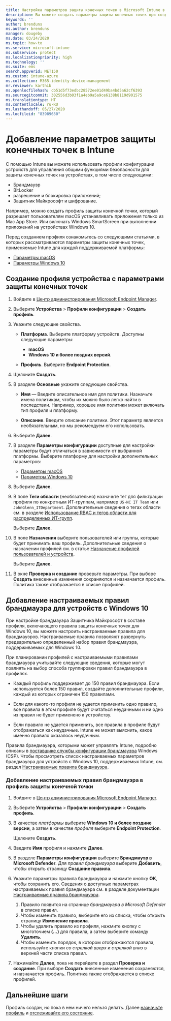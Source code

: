 ```yaml
---
title: Настройка параметров защиты конечных точек в Microsoft Intune в Azure | Документы Майкрософт
description: Вы можете создать параметры защиты конечных точек при создании профиля устройства macOS или Windows 10 в Microsoft Intune.
keywords: ''
author: brenduns
ms.author: brenduns
manager: dougeby
ms.date: 03/24/2020
ms.topic: how-to
ms.service: microsoft-intune
ms.subservice: protect
ms.localizationpriority: high
ms.technology: ''
ms.suite: ems
search.appverid: MET150
ms.custom: intune-azure
ms.collection: M365-identity-device-management
mr.reviewer: karthib
ms.openlocfilehash: cb51d5f73edbc28572ee01d49ba4bd5a62cf6393
ms.sourcegitcommit: 302556d3b03f1a4eb9a5a9ce6138b8119d901575
ms.translationtype: HT
ms.contentlocale: ru-RU
ms.lasthandoff: 05/27/2020
ms.locfileid: "83989630"
---
```

# <a name="add-endpoint-protection-settings-in-intune"></a>Добавление параметров защиты конечных точек в Intune

С помощью Intune вы можете использовать профили конфигурации устройств для управления общими функциями безопасности для защиты конечных точек на устройствах, в том числе следующими:

- Брандмауэр
- BitLocker
- разрешение и блокировка приложений;
- Защитник Майкрософт и шифрование.

Например, можно создать профиль защиты конечной точки, который разрешает пользователям macOS устанавливать приложения только из Mac App Store. Или включать Windows SmartScreen при выполнении приложений на устройствах Windows 10.

Перед созданием профиля ознакомьтесь со следующими статьями, в которых рассматриваются параметры защиты конечных точек, применяемые Intune для каждой поддерживаемой платформы:

- [Параметры macOS](endpoint-protection-macos.md)
- [Параметры Windows 10](endpoint-protection-windows-10.md)

## <a name="create-a-device-profile-containing-endpoint-protection-settings"></a>Создание профиля устройства с параметрами защиты конечных точек

1. Войдите в [Центр администрирования Microsoft Endpoint Manager](https://go.microsoft.com/fwlink/?linkid=2109431).

2. Выберите **Устройства** > **Профили конфигурации** > **Создать профиль**.

3. Укажите следующие свойства.

    - **Платформа**. Выберите платформу устройств. Доступны следующие параметры:

        - **macOS**
        - **Windows 10 и более поздних версий**.

    - **Профиль**. Выберите **Endpoint Protection**.

4. Щелкните **Создать**.
5. В разделе **Основные** укажите следующие свойства.

   - **Имя** — Введите описательное имя для политики. Назначьте имена политикам, чтобы их можно было легко найти в последствии. Например, хорошее имя политики может включать тип профиля и платформу.

   - **Описание**. Введите описание политики. Этот параметр является необязательным, но мы рекомендуем его использовать.

6. Выберите **Далее**.

7. В разделе **Параметры конфигурации** доступные для настройки параметры будут отличаться в зависимости от выбранной платформы. Выберите платформу для настройки дополнительных параметров:

   - [Параметры macOS](endpoint-protection-macos.md)
   - [Параметры Windows 10](endpoint-protection-windows-10.md)

8. Выберите **Далее**.
9. В поле **Теги области** (необязательно) назначьте тег для фильтрации профиля по конкретным ИТ-группам, например `US-NC IT Team` или `JohnGlenn_ITDepartment`. Дополнительные сведения о тегах области см. в разделе [Использование RBAC и тегов области для распределенных ИТ-групп](../fundamentals/scope-tags.md).

    Выберите **Далее**.

10. В поле **Назначения** выберите пользователей или группы, которые будет принимать ваш профиль. Дополнительные сведения о назначении профилей см. в статье [Назначение профилей пользователей и устройств](../configuration/device-profile-assign.md).

    Выберите **Далее**.

11. В окне **Проверка и создание** проверьте параметры. При выборе **Создать** внесенные изменения сохраняются и назначается профиль. Политика также отображается в списке профилей.

## <a name="add-custom-firewall-rules-for-windows-10-devices"></a>Добавление настраиваемых правил брандмауэра для устройств c Windows 10

При настройке брандмауэра Защитника Майкрософт в составе профиля, включающего правила защиты конечных точек для Windows 10, вы можете настроить настраиваемые правила для брандмауэров. Настраиваемые правила позволяют развернуть предварительно определенный набор правил брандмауэра, поддерживаемых для Windows 10.

При планировании профилей с настраиваемыми правилами брандмауэра учитывайте следующие сведения, которые могут повлиять на выбор способа группировки правил брандмауэра в профилях.

- Каждый профиль поддерживает до 150 правил брандмауэра. Если используется более 150 правил, создайте дополнительные профили, каждый из которых ограничен 150 правилами.

- Если для какого-то профиля не удается применить одно правило, все правила в этом профиле будут считаться неудачными и ни одно из правил не будет применено к устройству.

- Если правило не удается применить, все правила в профиле будут отображаться как неудачные. Intune не может выяснить, какое именно правило оказалось неудачным.  

Правила брандмауэра, которыми может управлять Intune, подробно описаны в [поставщике службы конфигурации брандмауэра](https://docs.microsoft.com/windows/client-management/mdm/firewall-csp) Windows (CSP). Чтобы просмотреть список настраиваемых параметров брандмауэра для устройств с Windows 10, поддерживаемых Intune, см. раздел [Настраиваемые правила брандмауэра](endpoint-protection-windows-10.md#firewall-rules).

### <a name="to-add-custom-firewall-rules-to-an-endpoint-protection-profile"></a>Добавление настраиваемых правил брандмауэра в профиль защиты конечной точки

1. Войдите в [Центр администрирования Microsoft Endpoint Manager](https://go.microsoft.com/fwlink/?linkid=2109431).

2. Выберите **Устройства** > **Профили конфигурации** > **Создать профиль**.

3. В качестве *платформы* выберите **Windows 10 и более поздние версии**, а затем в качестве *профиля* выберите **Endpoint Protection**.

    Щелкните **Создать**.

4. Введите **Имя** профиля и нажмите **Далее**.
5. В разделе **Параметры конфигурации** выберите **Брандмауэр в Microsoft Defender**. Для *правил брандмауэра* выберите **Добавить**, чтобы открыть страницу **Создание правила**.

6. Укажите параметры правила брандмауэра и нажмите кнопку **ОК**, чтобы сохранить его. Сведения о доступных параметрах настраиваемых правил брандмауэра см. в разделе документации [Настраиваемые правила брандмауэра](endpoint-protection-windows-10.md#firewall-rules).

    1. Правило появится на странице *брандмауэра в Microsoft Defender* в списке правил.
    2. Чтобы изменить правило, выберите его из списка, чтобы открыть страницу **Изменение правила**.
    3. Чтобы удалить правило из профиля, нажмите кнопку с многоточием **(...)** для правила, а затем выберите команду **Удалить**.
    4. Чтобы изменить порядок, в котором отображаются правила, используйте кнопки *со стрелкой вверх и стрелкой вниз* в верхней части списка правил.

7. Нажимайте **Далее**, пока не перейдете в раздел **Проверка и создание**. При выборе **Создать** внесенные изменения сохраняются, и назначается профиль. Политика также отображается в списке профилей.

## <a name="next-steps"></a>Дальнейшие шаги

Профиль создан, но пока в нем ничего нельзя делать. Далее [назначьте профиль](../configuration/device-profile-assign.md) и [отслеживайте его состояние](../configuration/device-profile-monitor.md).
